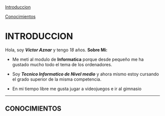 [Introduccion](#INTRODUCCION)

[Conocimientos](#CONOCIMIENTOS)

# INTRODUCCION
Hola, soy __*Víctor Aznar*__ y tengo *18* años. **Sobre Mi:** 

+ Me meti al modulo de __Informatica__ porque desde pequeño me ha gustado mucho todo el tema de los ordenadores.

+ Soy __*Tecnico Informatico de Nivel medio*__ y ahora mismo estoy cursando el grado superior de la misma competencia.

+ En mi tiempo libre me gusta jugar a videojuegos e ir al gimnasio

<hr>

## CONOCIMIENTOS
